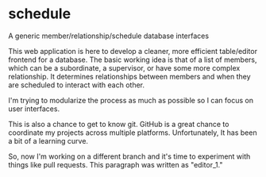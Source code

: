 # schedule
A generic member/relationship/schedule database interfaces

This web application is here to develop a cleaner, more efficient
table/editor frontend for a database. The basic working idea is
that of a list of members, which can be a subordinate, a
supervisor, or have some more complex relationship. It determines
relationships between members and when they are scheduled
to interact with each other.

I'm trying to modularize the process as much as possible so I can
focus on user interfaces. 

This is also a chance to get to know git. GitHub is a great chance
to coordinate my projects across multiple platforms. Unfortunately,
It has been a bit of a learning curve.

So, now I'm working on a different branch and it's time to experiment
with things like pull requests. This paragraph was written as 
"editor_1."